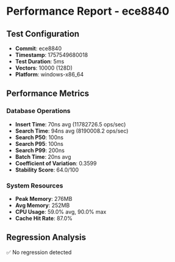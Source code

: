 # Performance Report - ece8840

## Test Configuration
- **Commit**: ece8840
- **Timestamp**: 1757549680018
- **Test Duration**: 5ms
- **Vectors**: 10000 (128D)
- **Platform**: windows-x86_64

## Performance Metrics

### Database Operations
- **Insert Time**: 70ns avg (11782726.5 ops/sec)
- **Search Time**: 94ns avg (8190008.2 ops/sec)
- **Search P50**: 100ns
- **Search P95**: 100ns
- **Search P99**: 200ns
- **Batch Time**: 20ns avg
- **Coefficient of Variation**: 0.3599
- **Stability Score**: 64.0/100

### System Resources
- **Peak Memory**: 276MB
- **Avg Memory**: 252MB
- **CPU Usage**: 59.0% avg, 90.0% max
- **Cache Hit Rate**: 87.0%

## Regression Analysis
✅ No regression detected

